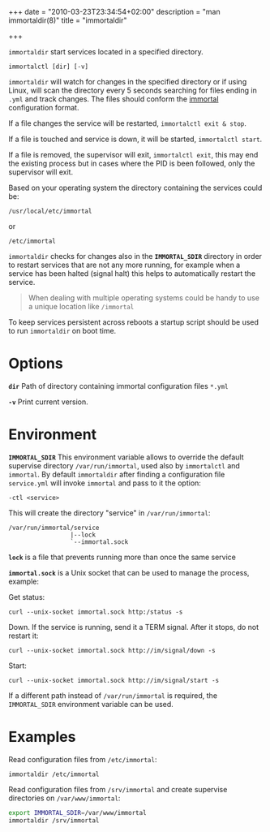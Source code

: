 +++
date = "2010-03-23T23:34:54+02:00"
description = "man immortaldir(8)"
title = "immortaldir"

+++

`immortaldir` start services located in a specified directory.

    immortalctl [dir] [-v]


`immortaldir` will watch for changes in the specified directory or if
using Linux, will scan the directory every 5 seconds searching for
files ending in `.yml` and track changes. The files should conform the
[immortal](/post/immortal) configuration format.

If a file changes the service will be restarted, `immortalctl exit & stop`.

If a file is touched and service is down, it will be started, `immortalctl start`.

If a file is removed, the supervisor will exit, `immortalctl exit`, this may
end the existing process but in cases where the PID is been followed, only the
supervisor will exit.

Based on your operating system the directory containing the services could be:

    /usr/local/etc/immortal

or

    /etc/immortal

`immortaldir` checks for changes also in the **`IMMORTAL_SDIR`** directory in
order to restart services that are not any more running, for example when a
service has been halted (signal halt) this helps to automatically restart the
service.

> When dealing with multiple operating systems could be handy to use a unique location like `/immortal`

To keep services persistent across reboots a startup script should be used to
run `immortaldir` on boot time.

# Options

**`dir`** Path of directory containing immortal configuration files `*.yml`

**`-v`** Print current version.

# Environment

**`IMMORTAL_SDIR`** This environment variable allows to override the default
supervise directory `/var/run/immortal`, used also by `immortalctl` and
`immortal`.  By default `immortaldir` after finding a configuration file
`service.yml` will invoke `immortal` and pass to it the option:

    -ctl <service>

This will create the  directory "service" in `/var/run/immortal`:

    /var/run/immortal/service
                     |--lock
                     `--immortal.sock

**`lock`** is a file that prevents running more than once the same service

**`immortal.sock`** is a Unix socket that can be used to manage the process, example:

Get status:

    curl --unix-socket immortal.sock http:/status -s

Down. If the service is running, send it a TERM signal. After it stops, do not restart it:

    curl --unix-socket immortal.sock http://im/signal/down -s

Start:

    curl --unix-socket immortal.sock http://im/signal/start -s


If a different path instead of `/var/run/immortal` is required, the `IMMORTAL_SDIR` environment variable can be used.

# Examples

Read configuration files from `/etc/immortal`:

    immortaldir /etc/immortal

Read configuration files from `/srv/immortal` and create supervise directories on `/var/www/immortal`:

```bash
export IMMORTAL_SDIR=/var/www/immortal
immortaldir /srv/immortal
```
